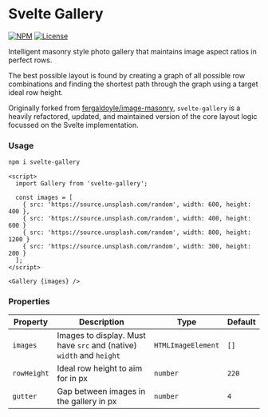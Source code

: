 # Svelte Gallery

[![NPM](https://img.shields.io/npm/v/svelte-gallery)](https://www.npmjs.com/package/svelte-gallery) [![License](https://img.shields.io/npm/l/svelte-gallery)](https://github.com/peppercornstudio/svelte-gallery/blob/master/LICENSE)

Intelligent masonry style photo gallery that maintains image aspect ratios in perfect rows.

The best possible layout is found by creating a graph of all possible row combinations and finding the shortest path through the graph using a target ideal row height.

Originally forked from [fergaldoyle/image-masonry](https://github.com/fergaldoyle/image-masonry), `svelte-gallery` is a heavily refactored, updated, and maintained version of the core layout logic focussed on the Svelte implementation.

### Usage

```sh
npm i svelte-gallery
```

```svelte
<script>
  import Gallery from 'svelte-gallery';

  const images = [
    { src: 'https://source.unsplash.com/random', width: 600, height: 400 },
    { src: 'https://source.unsplash.com/random', width: 400, height: 600 }
    { src: 'https://source.unsplash.com/random', width: 800, height: 1200 }
    { src: 'https://source.unsplash.com/random', width: 300, height: 200 }
  ];
</script>

<Gallery {images} />
```

### Properties

| Property    | Description                                                          | Type               | Default |
| ----------- | -------------------------------------------------------------------- | ------------------ | ------- |
| `images`    | Images to display. Must have `src` and (native) `width` and `height` | `HTMLImageElement` | `[]`    |
| `rowHeight` | Ideal row height to aim for in px                                    | `number`           | `220`   |
| `gutter`    | Gap between images in the gallery in px                              | `number`           | `4`     |
